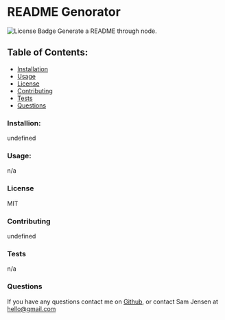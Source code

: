 # README Genorator
![License Badge](https://shields.io/badge/license-MIT-green)
Generate a README through node.
## Table of Contents:
* [Installation](#installation)
* [Usage](#usage)
* [License](#license)
* [Contributing](#contributing)
* [Tests](#tests)
* [Questions](#questions)
### Installion:
undefined
### Usage:
n/a
### License
MIT
### Contributing
undefined
### Tests
n/a
### Questions
If you have any questions contact me on [Github](https://github.com/Samauljensen), or contact Sam Jensen at hello@gmail.com
